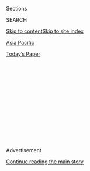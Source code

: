 <div id="app">

<div>

<div>

<div>

<div class="NYTAppHideMasthead css-1q2w90k e1suatyy0">

<div class="section css-ui9rw0 e1suatyy2">

<div class="css-eph4ug er09x8g0">

<div class="css-6n7j50">

</div>

<span class="css-1dv1kvn">Sections</span>

<div class="css-10488qs">

<span class="css-1dv1kvn">SEARCH</span>

</div>

[Skip to content](#site-content)[Skip to site index](#site-index)

</div>

<div id="masthead-section-label" class="css-1wr3we4 eaxe0e00">

[Asia
Pacific](https://www.nytimes.com/section/world/asia)

</div>

<div class="css-10698na e1huz5gh0">

</div>

</div>

<div id="masthead-bar-one" class="section hasLinks css-15hmgas e1csuq9d3">

<div class="css-uqyvli e1csuq9d0">

</div>

<div class="css-1uqjmks e1csuq9d1">

</div>

<div class="css-9e9ivx">

[](https://myaccount.nytimes.com/auth/login?response_type=cookie&client_id=vi)

</div>

<div class="css-1bvtpon e1csuq9d2">

[Today’s
Paper](https://www.nytimes.com/section/todayspaper)

</div>

</div>

</div>

</div>

<div data-aria-hidden="false">

<div id="site-content" data-role="main">

<div>

<div class="css-1aor85t" style="opacity:0.000000001;z-index:-1;visibility:hidden">

<div class="css-1hqnpie">

<div class="css-epjblv">

<span class="css-17xtcya">[Asia
Pacific](/section/world/asia)</span><span class="css-x15j1o">|</span><span class="css-fwqvlz">Relief
in Japan After Shinzo Abe’s Visit With
Trump</span>

</div>

<div class="css-k008qs">

<div class="css-1iwv8en">

<span class="css-18z7m18"></span>

<div>

</div>

</div>

<span class="css-1n6z4y">https://nyti.ms/2kCfyck</span>

<div class="css-1705lsu">

<div class="css-4xjgmj">

<div class="css-4skfbu" data-role="toolbar" data-aria-label="Social Media Share buttons, Save button, and Comments Panel with current comment count" data-testid="share-tools">

  - 
  - 
  - 
  - 
    
    <div class="css-6n7j50">
    
    </div>

  - 

</div>

</div>

</div>

</div>

</div>

</div>

<div class="css-13pd83m">

</div>

<div id="top-wrapper" class="css-1sy8kpn">

<div id="top-slug" class="css-l9onyx">

Advertisement

</div>

[Continue reading the main
story](#after-top)

<div class="ad top-wrapper" style="text-align:center;height:100%;display:block;min-height:250px">

<div id="top" class="place-ad" data-position="top" data-size-key="top">

</div>

</div>

<div id="after-top">

</div>

</div>

<div id="sponsor-wrapper" class="css-1hyfx7x">

<div id="sponsor-slug" class="css-19vbshk">

Supported by

</div>

[Continue reading the main
story](#after-sponsor)

<div id="sponsor" class="ad sponsor-wrapper" style="text-align:center;height:100%;display:block">

</div>

<div id="after-sponsor">

</div>

</div>

<div class="css-1vkm6nb ehdk2mb0">

# Relief in Japan After Shinzo Abe’s Visit With Trump

</div>

<div class="css-79elbk" data-testid="photoviewer-wrapper">

<div class="css-z3e15g" data-testid="photoviewer-wrapper-hidden">

</div>

<div class="css-1a48zt4 ehw59r15" data-testid="photoviewer-children">

![<span class="css-16f3y1r e13ogyst0" data-aria-hidden="true">President
Trump and Prime Minster Shinzo Abe of Japan at the White House on
Friday. A poll taken in Japan after the meeting found wide satisfaction
with the
talks.</span><span class="css-cnj6d5 e1z0qqy90" itemprop="copyrightHolder"><span class="css-1ly73wi e1tej78p0">Credit...</span><span><span>Doug
Mills/The New York
Times</span></span></span>](https://static01.nyt.com/images/2017/02/14/world/14Japan2/14Japan2-articleLarge.jpg?quality=75&auto=webp&disable=upscale)

</div>

</div>

<div class="css-xt80pu e12qa4dv0">

<div class="css-18e8msd">

<div class="css-vp77d3 epjyd6m0">

<div class="css-1baulvz">

By [<span class="css-1baulvz last-byline" itemprop="name">Motoko
Rich</span>](http://www.nytimes.com/by/motoko-rich)

</div>

</div>

  - Feb. 13,
    2017

  - 
    
    <div class="css-4xjgmj">
    
    <div class="css-d8bdto" data-role="toolbar" data-aria-label="Social Media Share buttons, Save button, and Comments Panel with current comment count" data-testid="share-tools">
    
      - 
      - 
      - 
      - 
        
        <div class="css-6n7j50">
        
        </div>
    
      - 
    
    </div>
    
    </div>

</div>

</div>

<div class="section meteredContent css-1r7ky0e" name="articleBody" itemprop="articleBody">

<div class="css-1fanzo5 StoryBodyCompanionColumn">

<div class="css-53u6y8">

TOKYO — In many respects, Prime Minister Shinzo Abe’s trip to Washington
and Florida to meet and play golf with President Trump went as well as
the Japanese leader could have hoped.

Sure, there was an [awkward
handshake](https://www.youtube.com/watch?v=GWbP8eC-SIw&feature=player_embedded)
between the two leaders that may have gone on for too long (and
unleashed a meme of Mr. Abe’s uncomfortable facial expression). But
after an election campaign in which Mr. Trump frequently criticized
Japan on trade issues and accused the country of not paying enough for
its military defense, he assured Japan that the relationship between the
two countries “[runs very, very
deep](https://www.nytimes.com/2017/02/10/world/asia/trump-shinzo-abe-meeting.html?smid=tw-share),’’
and showed a deference to Mr. Abe that belied his previous remarks.

Before the visit last week, some in the Japanese news media had gibed
Mr. Abe for his apparent eagerness to foster a friendship with Mr.
Trump, and some joked that the American president would [take
advantage](https://twitter.com/motokorich/status/829946184269656065) of
the Japanese leader during their bout of golf diplomacy at the
president’s Mar-a-Lago resort in Florida. But in a [Kyodo News
poll](http://english.kyodonews.jp/news/2017/02/458432.html) taken after
the meeting, 70 percent of the Japanese public said they were satisfied
with the talks between the two leaders, and Mr. Abe’s approval ratings
rose slightly from a month earlier to close to 62 percent.

“In a basic sense, Prime Minister Abe got almost everything he wanted,”
said Fumiaki Kubo, a professor of political science at the University of
Tokyo. Mr. Trump’s statements in a joint news conference with Mr. Abe
were “totally different from what he has been saying about Japan since
the 1980s,” Mr. Kubo said. “That is surprising as well as remarkable. In
a sense he showed us, including the American public, that he is capable
of changing his position on such an important issue as Japan.”

</div>

</div>

<div class="css-1fanzo5 StoryBodyCompanionColumn">

<div class="css-53u6y8">

Mr. Trump, who as a candidate and president-elect assailed Japan as one
of the countries that “[do not pay
us](https://www.nytimes.com/2016/09/27/us/politics/transcript-debate.html?_r=0)’’
for defense and repeatedly called for an “America First” economy, ended
up thanking the people of Japan for hosting United States troops and
called for a trading relationship “that is free, fair and reciprocal,
benefiting both of our countries.”

Perhaps most significant to the Japanese, Mr. Trump promised that the
United States was “committed to the security of Japan and all areas
under its administrative control,” a reference to the American guarantee
to defend Japan in any confrontation with China over disputed islands,
known in Japan as the Senkaku and in China as the Diaoyu, in the East
China Sea.

The remarks drew swift criticism from China, where an
[editorial](http://paper.people.com.cn/rmrbhwb/html/2017-02/13/content_1749422.htm)
in the overseas edition of People’s Daily, an official newspaper of the
Communist Party, said Mr. Abe had made a “fetish” of Japan’s alliance
with the United States.

Mr. Abe had “exaggerated the threat from China to create momentum for
America and Japan to join hands and contain China’s rise,” said the
editorial, written by Su Xiaohui, a senior researcher at a state-run
foreign policy think tank in Beijing.

Analysts said it was not surprising that Mr. Abe could get along so well
with Mr. Trump. He was the first world leader to [meet with the
president-elect](https://www.nytimes.com/2016/11/17/world/asia/shinzo-abe-donald-trump.html)
in November at Trump Tower in New York after the election and the
second, after [Prime Minister Theresa May of
Britain](https://www.nytimes.com/2017/01/27/world/europe/theresa-may-britain-trump.html),
to meet with President Trump after the inauguration.

</div>

</div>

<div class="css-1fanzo5 StoryBodyCompanionColumn">

<div class="css-53u6y8">

Mr. Abe has also been adept at developing relationships with other
potentially difficult heads of state.

“Abe himself is just very good at dealing with strong-willed
authoritarian leaders,” said [Michael J.
Green](https://www.csis.org/people/michael-j-green), a former Asia
adviser to President George W. Bush and now at the Center for Strategic
and International Studies in Washington, referring to Mr. Abe’s
relationships with leaders including President Recep Tayyip Erdogan of
Turkey, Prime Minister Narendra Modi of India and President Vladimir V.
Putin of Russia.

While the majority of the Japanese public approved of Mr. Abe’s meeting
with Mr. Trump, there was some criticism, particularly from the left.
The leader of the Japanese Communist Party, Kazuo Shii, denounced Mr.
Abe for not objecting to Mr. Trump’s barring of refugees and foreign
visitors from seven predominantly Muslim countries. Others cautioned
that the mercurial Mr. Trump could easily change his mind if offended,
and that Mr. Abe had made himself vulnerable by seeming too eager to
align himself with the American president.

In an editorial, [the centrist Mainichi Shimbun
said](http://mainichi.jp/english/articles/20170212/p2a/00m/0na/009000c)
that Mr. Trump might have taken a strategy of “first giving away what
Japan desires and then making it impossible for Japan to turn down U.S.
demands,” while [Hirotoshi
Sako](http://www.asahi.com/ajw/articles/AJ201702120030.html), political
news editor of the Asahi Shimbun, wrote that “not being able to voice
views that may run counter to the will of the other side cannot equate
to a mature bilateral relationship.”

Some analysts said that by pursuing a close friendship with Mr. Trump,
Mr. Abe was betraying the moral foundation of the alliance that has
endured since the end of World War II.

“The idea was that the United States is really the standard-bearer of
the liberal international order,” said [Koichi
Nakano](http://www.fla.sophia.ac.jp/professors/nakanokoichi), a
political scientist at Sophia University in Tokyo. “Now, obviously with
Trump there’s a very big question mark whether the American commitments
to these so-called shared values remain the same.”

From a strategic security standpoint, Japan may have few choices other
than to continue a strong alliance with the United States, given
[threats from North
Korea](https://www.nytimes.com/2017/02/13/world/asia/north-korea-missile-launch-success.html?ref=asia),
which tested a ballistic missile while Mr. Abe was still in Florida with
Mr. Trump, and China, which has become more assertive in the East and
South China Seas.

</div>

</div>

<div class="css-1fanzo5 StoryBodyCompanionColumn">

<div class="css-53u6y8">

“What exactly are Mr. Abe’s or Japan’s options?” said Grant Newsham,
senior research fellow at the [Japan Forum for Strategic
Studies](http://www.jfss.gr.jp/english/aboutus-en.htm). “What exactly is
to be gained if he was to be standoffish or even pick a fight, which
doesn’t take much when Mr. Trump’s involved? Japan, really, by itself,
cannot handle the security problems in Asia.”

Mr. Trump may also be coming to realize that with a rising China, Japan
is the United States’ best ally in Asia.

“The logical conclusion is that, from the strategic point of view, Japan
and the United States are still in full sync,” said Kunihiko Miyake, a
former Japanese diplomat now teaching at [Ritsumeikan
University](http://en.ritsumei.ac.jp/) in Kyoto.

Before the American election, the Japanese government had clearly
preferred Hillary Clinton to Mr. Trump. But now that Mr. Trump is the
president, some analysts believe he could inadvertently help Mr. Abe’s
ambitions to strengthen Japan’s military and increase defense spending.

Although he has been assiduous about currying favor with Mr. Trump, Mr.
Abe has also pursued a program of diplomacy throughout Southeast Asia,
visiting countries like the Philippines and Vietnam in recent months.

One Achilles’ heel: South Korea. Relations between Tokyo and Seoul are
fraught after Japan [recalled its
envoy](https://www.nytimes.com/2017/01/06/world/asia/japan-south-korea-ambassador-comfort-woman-statue.html)
to South Korea last month to protest a statue commemorating Korean women
who were forced into sexual slavery for Japanese soldiers during World
War II.

Analysts said that South Korea is Japan’s most important ally in the
region. “It’s so close and bigger than all of them, except India,” Mr.
Green said. For Japan, he said, South Korea remains “a blind spot.”

</div>

</div>

</div>

<div>

</div>

<div>

</div>

<div>

</div>

<div>

<div id="bottom-wrapper" class="css-1ede5it">

<div id="bottom-slug" class="css-l9onyx">

Advertisement

</div>

[Continue reading the main
story](#after-bottom)

<div id="bottom" class="ad bottom-wrapper" style="text-align:center;height:100%;display:block;min-height:90px">

</div>

<div id="after-bottom">

</div>

</div>

</div>

</div>

</div>

## Site Index

<div>

</div>

## Site Information Navigation

  - [© <span>2020</span> <span>The New York Times
    Company</span>](https://help.nytimes.com/hc/en-us/articles/115014792127-Copyright-notice)

<!-- end list -->

  - [NYTCo](https://www.nytco.com/)
  - [Contact
    Us](https://help.nytimes.com/hc/en-us/articles/115015385887-Contact-Us)
  - [Work with us](https://www.nytco.com/careers/)
  - [Advertise](https://nytmediakit.com/)
  - [T Brand Studio](http://www.tbrandstudio.com/)
  - [Your Ad
    Choices](https://www.nytimes.com/privacy/cookie-policy#how-do-i-manage-trackers)
  - [Privacy](https://www.nytimes.com/privacy)
  - [Terms of
    Service](https://help.nytimes.com/hc/en-us/articles/115014893428-Terms-of-service)
  - [Terms of
    Sale](https://help.nytimes.com/hc/en-us/articles/115014893968-Terms-of-sale)
  - [Site
    Map](https://spiderbites.nytimes.com)
  - [Help](https://help.nytimes.com/hc/en-us)
  - [Subscriptions](https://www.nytimes.com/subscription?campaignId=37WXW)

</div>

</div>

</div>

</div>
